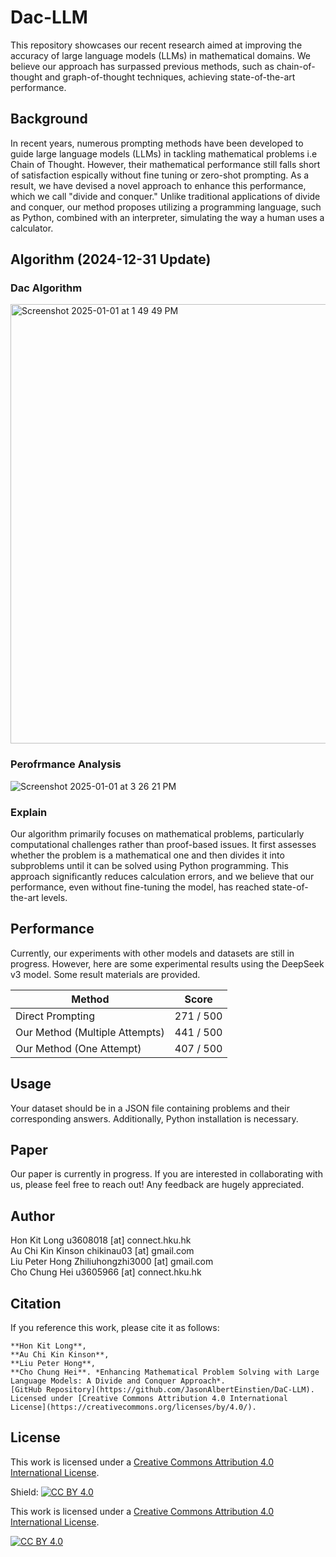 # Dac-LLM
This repository showcases our recent research aimed at improving the accuracy of large language models (LLMs) in mathematical domains. We believe our approach has surpassed previous methods, such as chain-of-thought and graph-of-thought techniques, achieving state-of-the-art performance.

## Background
In recent years, numerous prompting methods have been developed to guide large language models (LLMs) in tackling mathematical problems i.e Chain of Thought. However, their mathematical performance still falls short of satisfaction espically without fine tuning or zero-shot prompting. As a result, we have devised a novel approach to enhance this performance, which we call "divide and conquer." Unlike traditional applications of divide and conquer, our method proposes utilizing a programming language, such as Python, combined with an interpreter, simulating the way a human uses a calculator.

## Algorithm (2024-12-31 Update)

### Dac Algorithm
<img width="703" alt="Screenshot 2025-01-01 at 1 49 49 PM" src="https://github.com/user-attachments/assets/33a0d20d-f92f-4be3-9a1b-3ced0477e0fd" />
<br/>

### Perofrmance Analysis
![Screenshot 2025-01-01 at 3 26 21 PM](https://github.com/user-attachments/assets/dcd32ed2-6d9b-44a1-8c04-c6f9379c9bc1)



### Explain
Our algorithm primarily focuses on mathematical problems, particularly computational challenges rather than proof-based issues. It first assesses whether the problem is a mathematical one and then divides it into subproblems until it can be solved using Python programming. This approach significantly reduces calculation errors, and we believe that our performance, even without fine-tuning the model, has reached state-of-the-art levels.

## Performance 
Currently, our experiments with other models and datasets are still in progress. However, here are some experimental results using the DeepSeek v3 model. Some result materials are provided. 

| Method                             | Score      |
|------------------------------------|------------|
| Direct Prompting                   | 271 / 500  |
| Our Method (Multiple Attempts)     | 441 / 500  |
| Our Method (One Attempt)           | 407 / 500  |

## Usage
Your dataset should be in a JSON file containing problems and their corresponding answers. Additionally, Python installation is necessary.

## Paper
Our paper is currently in progress. If you are interested in collaborating with us, please feel free to reach out! Any feedback are hugely appreciated.

## Author
Hon Kit Long u3608018 [at] connect.hku.hk 
<br>
Au Chi Kin Kinson chikinau03 [at] gmail.com
<br>
Liu Peter Hong Zhiliuhongzhi3000 [at] gmail.com
<br>
Cho Chung Hei u3605966 [at] connect.hku.hk

## Citation

If you reference this work, please cite it as follows:
```
**Hon Kit Long**,
**Au Chi Kin Kinson**,
**Liu Peter Hong**,
**Cho Chung Hei**. *Enhancing Mathematical Problem Solving with Large Language Models: A Divide and Conquer Approach*.
[GitHub Repository](https://github.com/JasonAlbertEinstien/DaC-LLM). Licensed under [Creative Commons Attribution 4.0 International License](https://creativecommons.org/licenses/by/4.0/).
```
## License
This work is licensed under a [Creative Commons Attribution 4.0 International License](https://creativecommons.org/licenses/by/4.0/).

Shield: [![CC BY 4.0][cc-by-shield]][cc-by]

This work is licensed under a
[Creative Commons Attribution 4.0 International License][cc-by].

[![CC BY 4.0][cc-by-image]][cc-by]

[cc-by]: http://creativecommons.org/licenses/by/4.0/
[cc-by-image]: https://i.creativecommons.org/l/by/4.0/88x31.png
[cc-by-shield]: https://img.shields.io/badge/License-CC%20BY%204.0-lightgrey.svg


